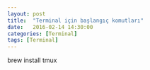 ```yaml
---
layout: post
title:  "Terminal için başlangıç komutları"
date:   2016-02-14 14:30:00
categories: [Terminal]
tags: [Terminal]
---
```



brew install tmux
